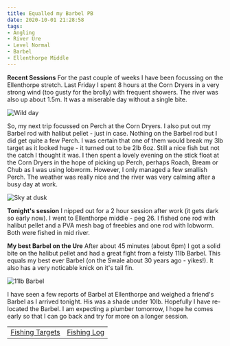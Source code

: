 ```yaml
---
title: Equalled my Barbel PB
date: 2020-10-01 21:28:58
tags:
- Angling
- River Ure
- Level Normal
- Barbel
- Ellenthorpe Middle
---
```

**Recent Sessions**
For the past couple of weeks I have been focussing on the Ellenthorpe stretch. Last Friday I spent 8 hours at the Corn Dryers in a very strong wind (too gusty for the brolly) with frequent showers. The river was also up about 1.5m. It was a miserable day without a single bite. 

![Wild day](/images/2020-10-01/InFlood.jpg)

So, my next trip focussed on Perch at the Corn Dryers. I also put out my Barbel rod with halibut pellet - just in case. Nothing on the Barbel rod but I did get quite a few Perch. I was certain that one of them would break my 3lb target as it looked huge - it turned out to be 2lb 6oz. Still a nice fish but not the catch I thought it was. I then spent a lovely evening on the stick float at the Corn Dryers in the hope of picking up Perch, perhaps Roach, Bream or Chub as I was using lobworm. However, I only managed a few smallish Perch. The weather was really nice and the river was very calming after a busy day at work.

![Sky at dusk](/images/2020-10-01/DuskySky.jpg)

**Tonight's session**
I nipped out for a 2 hour session after work (it gets dark so early now). I went to Ellenthorpe middle - peg 26. I fished one rod with halibut pellet and a PVA mesh bag of freebies and one rod with lobworm. Both were fished in mid river.

**My best Barbel on the Ure**
After about 45 minutes (about 6pm) I got a solid bite on the halibut pellet and had a great fight from a feisty 11lb Barbel. This equals my best ever Barbel (on the Swale about 30 years ago - yikes!). It also has a very noticable knick on it's tail fin. 

![11lb Barbel](/images/2020-10-01/11lbBarbel.jpg)

I have seen a few reports of Barbel at Ellenthorpe and weighed a friend's Barbel as I arrived tonight. His was a shade under 10lb. Hopefully I have re-located the Barbel. I am expecting a plumber tomorrow, I hope he comes early so that I can go back and try for more on a longer session.

|||
|---------|------|
|<a href="/2020/07/20200726-Fishing-Targets/">Fishing Targets</a>|<a href="/2020/08/20200816-FishingLog/">Fishing Log</a>|

